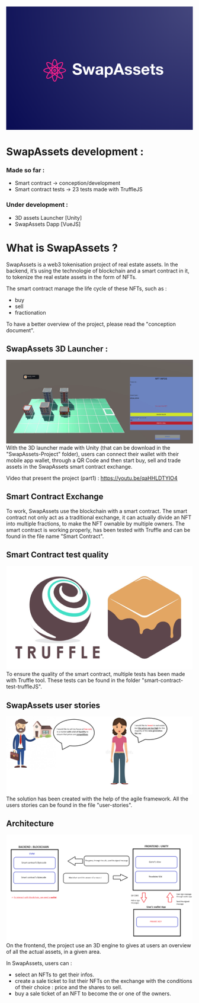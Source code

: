 ![SwapAssets Logo](Ressources/logo.png "SwapAssets Logo")

# SwapAssets development :
### Made so far :
  - Smart contract -> conception/development
  - Smart contract tests -> 23 tests made with TruffleJS

### Under development :
  - 3D assets Launcher [Unity]
  - SwapAssets Dapp [VueJS]

# What is SwapAssets ?

SwapAssets is a web3 tokenisation project of real estate assets.
In the backend, it’s using the technologie of blockchain and a smart 
contract in it, to tokenize the real estate assets in the form of NFTs.

The smart contract manage the life cycle of these NFTs, such as :
- buy 
- sell 
- fractionation

To have a better overview of the project, please read the "conception document".

## SwapAssets 3D Launcher :
![3D Launcher](Ressources/LauncherSwapAssets.png "SwapAssets Launcher")
With the 3D launcher made with Unity (that can be download in the "SwapAssets-Project" folder), users can connect their wallet with their mobile app wallet, through a QR Code and then start buy, sell and trade assets in the SwapAssets smart contract exchange.

Video that present the project (part1) : https://youtu.be/qaHHLDTYIO4

## Smart Contract Exchange

To work, SwapAssets use the blockchain with a smart contract. The smart contract not only act as a traditional exchange, it can actually divide an NFT into multiple fractions, to make the NFT ownable by multiple owners.
The smart contract is working properly, has been tested with Truffle and can be found in the file name "Smart Contract".

## Smart Contract test quality
![Truffle Logo](Ressources/TruffleJS_logo.png "TruffleGanache_Logo")
To ensure the quality of the smart contract, multiple tests has been made with Truffle tool. These tests can be found in the folder "smart-contract-test-truffleJS".

## SwapAssets user stories
![User Stories](Ressources/solve.png "Example of user stories")
The solution has been created with the help of the agile framework. All the users stories can be found in the file "user-stories".

## Architecture
![Architecture](Ressources/SwapAssets_Architecture.png "SwapAssets Architecture")
On the frontend, the project use an 3D engine to gives at users an overview 
of all the actual assets, in a given area.

In SwapAssets, users can :
- select an NFTs to get their infos.
- create a sale ticket to list their NFTs on the exchange with the 
conditions of their choice : price and the shares to sell.
- buy a sale ticket of an NFT to become the or one of the owners.


